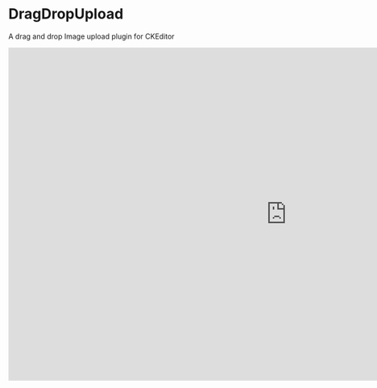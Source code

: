 # DragDropUpload
A drag and drop Image upload plugin for CKEditor

<p align="center">

<iframe src="http://gfycat.com/ifr/HarmfulIllAsianpiedstarling" frameborder="0" scrolling="no" width="1104" height="662" style="-webkit-backface-visibility: hidden;-webkit-transform: scale(1);" ></iframe>
</p> 
